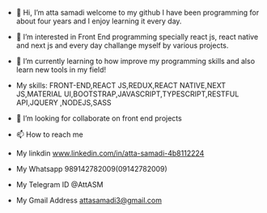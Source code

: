 - 👋 Hi, I’m atta samadi welcome to my github I have been programming for about four years and I enjoy learning it every day.
- 👀 I’m interested in Front End  programming specially react js, react native and next js and every day challange myself by various projects.
- 🌱 I’m currently learning to how improve my programming skills and also learn new tools in my field!
- My skills: FRONT-END,REACT JS,REDUX,REACT NATIVE,NEXT JS,MATERIAL UI,BOOTSTRAP,JAVASCRIPT,TYPESCRIPT,RESTFUL API,JQUERY ,NODEJS,SASS

- 💞️ I’m looking for collaborate on front end projects 
- 📫 How to reach me 
- My linkdin www.linkedin.com/in/atta-samadi-4b8112224
- My Whatsapp 989142782009(09142782009)
- My Telegram ID @AttASM
- My Gmail Address attasamadi3@gmail.com 

<!---
atta-design/atta-design is a ✨ special ✨ repository because its `README.md` (this file) appears on your GitHub profile.
You can click the Preview link to take a look at your changes.
--->
